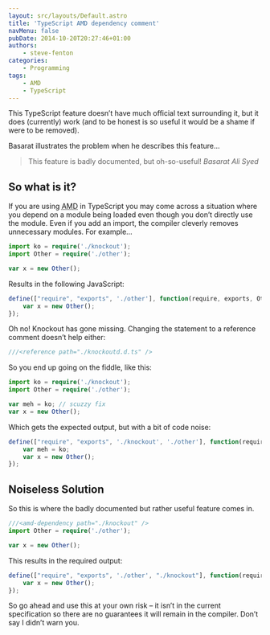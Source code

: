 ```yaml
---
layout: src/layouts/Default.astro
title: 'TypeScript AMD dependency comment'
navMenu: false
pubDate: 2014-10-20T20:27:46+01:00
authors:
    - steve-fenton
categories:
    - Programming
tags:
    - AMD
    - TypeScript
---
```


This TypeScript feature doesn’t have much official text surrounding it, but it does (currently) work (and to be honest is so useful it would be a shame if were to be removed).

Basarat illustrates the problem when he describes this feature…

> This feature is badly documented, but oh-so-useful! <cite>Basarat Ali Syed</cite>

## So what is it?

If you are using <abbr title="Asynchronous Module Definitions">AMD</abbr> in TypeScript you may come across a situation where you depend on a module being loaded even though you don’t directly use the module. Even if you add an import, the compiler cleverly removes unnecessary modules. For example…

```typescript
import ko = require('./knockout');
import Other = require('./other');

var x = new Other();
```

Results in the following JavaScript:

```javascript
define(["require", "exports", './other'], function(require, exports, Other) {
    var x = new Other();
});
```

Oh no! Knockout has gone missing. Changing the statement to a reference comment doesn’t help either:

```typescript
///<reference path="./knockoutd.d.ts" />
```

So you end up going on the fiddle, like this:

```typescript
import ko = require('./knockout');
import Other = require('./other');

var meh = ko; // scuzzy fix
var x = new Other();
```

Which gets the expected output, but with a bit of code noise:

```javascript
define(["require", "exports", './knockout', './other'], function(require, exports, ko, Other) {
    var meh = ko;
    var x = new Other();
});
```

## Noiseless Solution

So this is where the badly documented but rather useful feature comes in.

```typescript
///<amd-dependency path="./knockout" />
import Other = require('./other');

var x = new Other();
```

This results in the required output:

```javascript
define(["require", "exports", './other', "./knockout"], function(require, exports, Other) {
    var x = new Other();
});
```

So go ahead and use this at your own risk – it isn’t in the current specification so there are no guarantees it will remain in the compiler. Don’t say I didn’t warn you.
